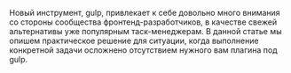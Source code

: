 Новый инструмент, gulp, привлекает к себе довольно много внимания со стороны 
сообщества фронтенд-разработчиков, в качестве свежей альтернативы уже 
популярным таск-менеджерам. В данной статье мы опишем практическое решение для 
ситуации, когда выполнение конкретной задачи осложнено отсутствием нужного вам 
плагина под gulp.

